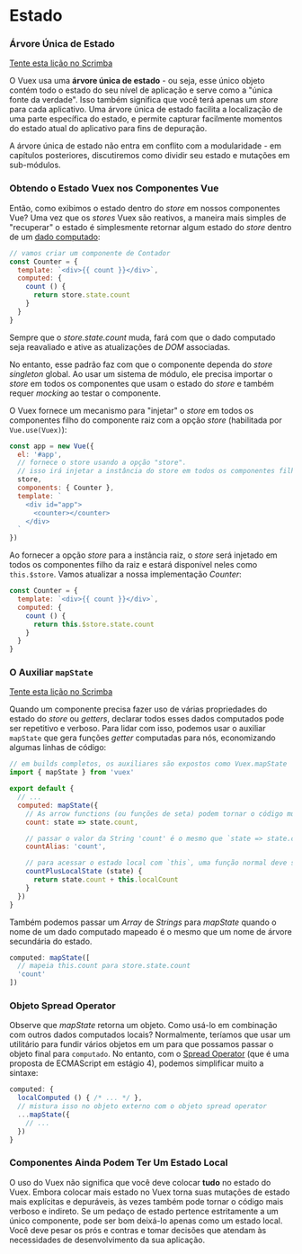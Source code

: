 # Estado

### Árvore Única de Estado

<div class="scrimba"><a href="https://scrimba.com/p/pnyzgAP/cWw3Zhb" target="_blank" rel="noopener noreferrer">Tente esta lição no Scrimba</a></div>

O Vuex usa uma **árvore única de estado** - ou seja, esse único objeto contém todo o estado do seu nível de aplicação e serve como a "única fonte da verdade". Isso também significa que você terá apenas um _store_ para cada aplicativo. Uma árvore única de estado facilita a localização de uma parte específica do estado, e permite capturar facilmente momentos do estado atual do aplicativo para fins de depuração.

A árvore única de estado não entra em conflito com a modularidade - em capítulos posteriores, discutiremos como dividir seu estado e mutações em sub-módulos.

### Obtendo o Estado Vuex nos Componentes Vue

Então, como exibimos o estado dentro do _store_ em nossos componentes Vue? Uma vez que os _stores_ Vuex são reativos, a maneira mais simples de "recuperar" o estado é simplesmente retornar algum estado do _store_ dentro de um [dado computado](https://br.vuejs.org/v2/guide/computed.html):

``` js
// vamos criar um componente de Contador
const Counter = {
  template: `<div>{{ count }}</div>`,
  computed: {
    count () {
      return store.state.count
    }
  }
}
```

Sempre que o _store.state.count_ muda, fará com que o dado computado seja reavaliado e ative as atualizações de _DOM_ associadas.

No entanto, esse padrão faz com que o componente dependa do _store_ _singleton_ global. Ao usar um sistema de módulo, ele precisa importar o _store_ em todos os componentes que usam o estado do _store_ e também requer _mocking_ ao testar o componente.

O Vuex fornece um mecanismo para "injetar" o _store_ em todos os componentes filho do componente raiz com a opção _store_ (habilitada por `Vue.use(Vuex)`):

``` js
const app = new Vue({
  el: '#app',
  // fornece o store usando a opção "store".
  // isso irá injetar a instância do store em todos os componentes filhos.
  store,
  components: { Counter },
  template: `
    <div id="app">
      <counter></counter>
    </div>
  `
})
```

Ao fornecer a opção _store_ para a instância raiz, o _store_ será injetado em todos os componentes filho da raiz e estará disponível neles como `this.$store`. Vamos atualizar a nossa implementação _Counter_:

``` js
const Counter = {
  template: `<div>{{ count }}</div>`,
  computed: {
    count () {
      return this.$store.state.count
    }
  }
}
```

### O Auxiliar `mapState`

<div class="scrimba"><a href="https://scrimba.com/p/pnyzgAP/c8Pz7BSK" target="_blank" rel="noopener noreferrer">Tente esta lição no Scrimba</a></div>

Quando um componente precisa fazer uso de várias propriedades do estado do _store_ ou _getters_, declarar todos esses dados computados pode ser repetitivo e verboso. Para lidar com isso, podemos usar o auxiliar `mapState` que gera funções _getter_ computadas para nós, economizando algumas linhas de código:

``` js
// em builds completos, os auxiliares são expostos como Vuex.mapState
import { mapState } from 'vuex'

export default {
  // ...
  computed: mapState({
    // As arrow functions (ou funções de seta) podem tornar o código muito sucinto!
    count: state => state.count,

    // passar o valor da String 'count' é o mesmo que `state => state.count`
    countAlias: 'count',

    // para acessar o estado local com `this`, uma função normal deve ser usada
    countPlusLocalState (state) {
      return state.count + this.localCount
    }
  })
}
```

Também podemos passar um _Array_ de _Strings_ para _mapState_ quando o nome de um dado computado mapeado é o mesmo que um nome de árvore secundária do estado.

``` js
computed: mapState([
  // mapeia this.count para store.state.count
  'count'
])
```

### Objeto Spread Operator

Observe que _mapState_ retorna um objeto. Como usá-lo em combinação com outros dados computados locais? Normalmente, teríamos que usar um utilitário para fundir vários objetos em um para que possamos passar o objeto final para `computado`. No entanto, com o [Spread Operator](https://github.com/sebmarkbage/ecmascript-rest-spread) (que é uma proposta de ECMAScript em estágio 4), podemos simplificar muito a sintaxe:

``` js
computed: {
  localComputed () { /* ... */ },
  // mistura isso no objeto externo com o objeto spread operator
  ...mapState({
    // ...
  })
}
```

### Componentes Ainda Podem Ter Um Estado Local

O uso do Vuex não significa que você deve colocar **tudo** no estado do Vuex. Embora colocar mais estado no Vuex torna suas mutações de estado mais explícitas e depuráveis, às vezes também pode tornar o código mais verboso e indireto. Se um pedaço de estado pertence estritamente a um único componente, pode ser bom deixá-lo apenas como um estado local. Você deve pesar os prós e contras e tomar decisões que atendam às necessidades de desenvolvimento da sua aplicação.
